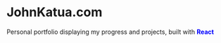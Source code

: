 # JohnKatua.com

Personal portfolio displaying my progress and projects, built with <b style="color: blue">React</b>
